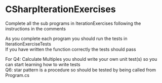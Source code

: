 # CSharpIterationExercises

Complete all the sub programs in IterationExercises following the instructions in the comments</br>

As you complete each program you should run the tests in IterationExerciseTests</br>
If you have written the function correctly the tests should pass</br>

For Q4: Calculate Multiples you should write your own unit test(s) so you can start learning how to write tests</br>
Q6: star pattern is a procedure so should be tested by being called from Program.cs</br>

